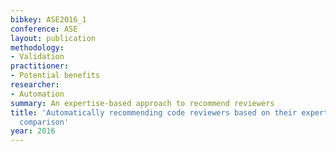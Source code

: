 ```yaml
---
bibkey: ASE2016_1
conference: ASE
layout: publication
methodology:
- Validation
practitioner:
- Potential benefits
researcher:
- Automation
summary: An expertise-based approach to recommend reviewers
title: 'Automatically recommending code reviewers based on their expertise: An empirical
  comparison'
year: 2016
---
```

